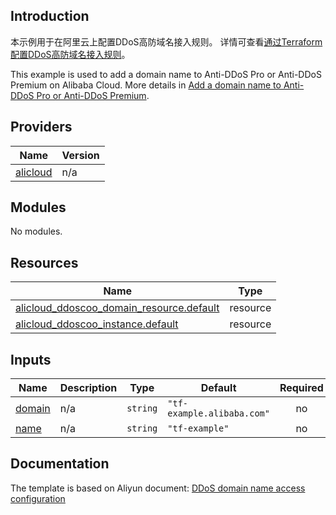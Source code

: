 ## Introduction

<!-- DOCS_DESCRIPTION_CN -->
本示例用于在阿里云上配置DDoS高防域名接入规则。
详情可查看[通过Terraform配置DDoS高防域名接入规则](https://help.aliyun.com/document_detail/2527826.html)。
<!-- DOCS_DESCRIPTION_CN -->

<!-- DOCS_DESCRIPTION_EN -->
This example is used to add a domain name to Anti-DDoS Pro or Anti-DDoS Premium on Alibaba Cloud.
More details in [Add a domain name to Anti-DDoS Pro or Anti-DDoS Premium](https://help.aliyun.com/document_detail/2527826.html).
<!-- DOCS_DESCRIPTION_EN -->

<!-- BEGIN_TF_DOCS -->
## Providers

| Name | Version |
|------|---------|
| <a name="provider_alicloud"></a> [alicloud](#provider\_alicloud) | n/a |

## Modules

No modules.

## Resources

| Name | Type |
|------|------|
| [alicloud_ddoscoo_domain_resource.default](https://registry.terraform.io/providers/aliyun/alicloud/latest/docs/resources/ddoscoo_domain_resource) | resource |
| [alicloud_ddoscoo_instance.default](https://registry.terraform.io/providers/aliyun/alicloud/latest/docs/resources/ddoscoo_instance) | resource |

## Inputs

| Name | Description | Type | Default | Required |
|------|-------------|------|---------|:--------:|
| <a name="input_domain"></a> [domain](#input\_domain) | n/a | `string` | `"tf-example.alibaba.com"` | no |
| <a name="input_name"></a> [name](#input\_name) | n/a | `string` | `"tf-example"` | no |
<!-- END_TF_DOCS -->

## Documentation
<!-- docs-link --> 

The template is based on Aliyun document: [DDoS domain name access configuration](https://help.aliyun.com/document_detail/2527826.html) 

<!-- docs-link --> 